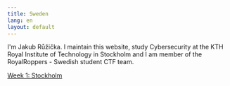 ```yaml
---
title: Sweden
lang: en
layout: default
---
```


I'm Jakub Růžička. I maintain this website, study Cybersecurity at the KTH Royal Institute of Technology in Stockholm and I am member of the RoyalRoppers - Swedish student CTF team. 

[Week 1: Stockholm](sweden/01-stockholm.html)
